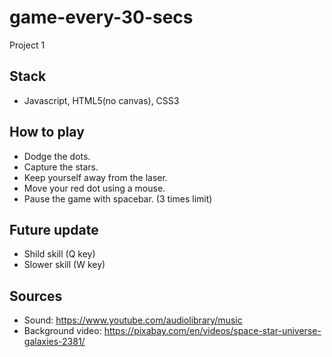 # game-every-30-secs
Project 1


## Stack
* Javascript, HTML5(no canvas), CSS3


## How to play
* Dodge the dots.
* Capture the stars.
* Keep yourself away from the laser.
* Move your red dot using a mouse.
* Pause the game with spacebar. (3 times limit)


## Future update
* Shild skill (Q key)
* Slower skill (W key)


## Sources
* Sound: https://www.youtube.com/audiolibrary/music
* Background video: https://pixabay.com/en/videos/space-star-universe-galaxies-2381/
